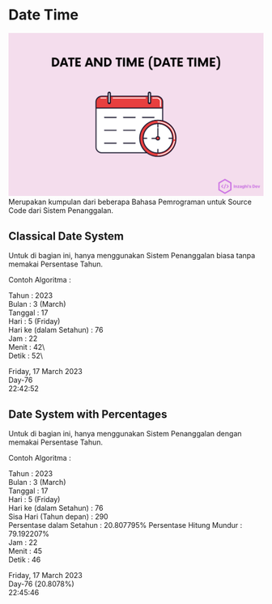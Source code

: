 # Date Time

![Date and Time Program](./images/date-time.png)
Merupakan kumpulan dari beberapa Bahasa Pemrograman untuk Source Code dari Sistem Penanggalan.

## Classical Date System

Untuk di bagian ini, hanya menggunakan Sistem Penanggalan biasa tanpa memakai Persentase Tahun.

Contoh Algoritma :

Tahun : 2023\
Bulan : 3 (March)\
Tanggal : 17\
Hari : 5 (Friday)\
Hari ke (dalam Setahun) : 76 \
Jam : 22\
Menit : 42\  
Detik : 52\

Friday, 17 March 2023\
Day-76\
22:42:52

## Date System with Percentages

Untuk di bagian ini, hanya menggunakan Sistem Penanggalan dengan memakai Persentase Tahun.

Contoh Algoritma :

Tahun : 2023\
Bulan : 3 (March)\
Tanggal : 17\
Hari : 5 (Friday)\
Hari ke (dalam Setahun) : 76\
Sisa Hari (Tahun depan) : 290\
Persentase dalam Setahun : 20.807795%
Persentase Hitung Mundur : 79.192207%\
Jam : 22\
Menit : 45\
Detik : 46

Friday, 17 March 2023\
Day-76 (20.8078%)\
22:45:46
